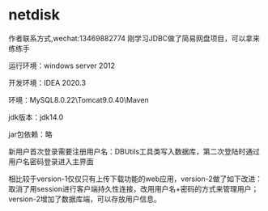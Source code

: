# netdisk

作者联系方式,wechat:13469882774
刚学习JDBC做了简易网盘项目，可以拿来练练手

运行环境：windows server 2012

开发环境：IDEA 2020.3

环境：MySQL8.0.22\Tomcat9.0.40\Maven

jdk版本：jdk14.0

jar包依赖：略

新用户首次登录需要注册用户名：DBUtils工具类写入数据库，第二次登陆时通过用户名密码登录进入主界面

相比较于version-1仅仅只有上传下载功能的web应用，version-2做了如下改进：取消了用session进行客户端持久性连接，改用用户名+密码的方式来管理用户；version-2增加了数据库端，可以存放用户信息。
